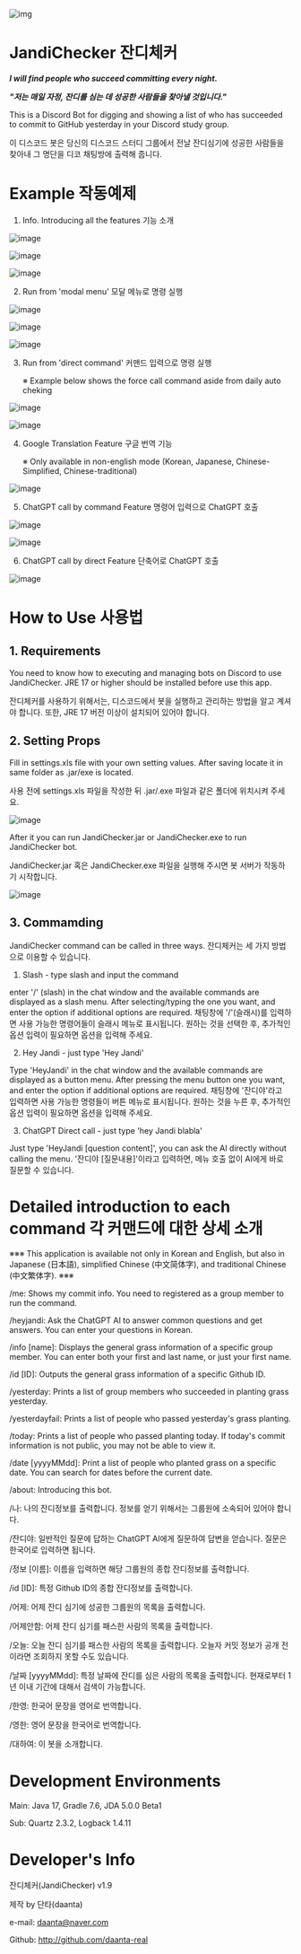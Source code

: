 ![img](https://user-images.githubusercontent.com/84055731/135766694-09a6cfb2-4cc5-4bb4-bc4a-d8d89102bd19.png)



# JandiChecker 잔디체커

_**I will find people who succeed committing every night.**_

_**"저는 매일 자정, 잔디를 심는 데 성공한 사람들을 찾아낼 것입니다."**_

This is a Discord Bot for digging and showing a list of who has succeeded to commit to GitHub yesterday in your Discord study group.

이 디스코드 봇은 당신의 디스코드 스터디 그룹에서 전날 잔디심기에 성공한 사람들을 찾아내 그 명단을 디코 채팅방에 출력해 줍니다.



# Example 작동예제



1. Info. Introducing all the features 기능 소개

![image](https://github.com/daanta-real/JandiChecker/assets/84055731/c04a288a-2c6b-4fb6-93da-f7a58e6b262b)

![image](https://github.com/daanta-real/JandiChecker/assets/84055731/473ec268-fffa-4c8b-9685-0c30e4ec12f8)

![image](https://github.com/daanta-real/JandiChecker/assets/84055731/ed112b50-9b59-482e-a7d3-95155003baf4)



2. Run from 'modal menu' 모달 메뉴로 명령 실행

![image](https://github.com/daanta-real/JandiChecker/assets/84055731/2c737439-e753-498f-9955-4a43e3a58901)

![image](https://github.com/daanta-real/JandiChecker/assets/84055731/0ba34b34-4bcd-4f2d-97b0-41d7e121805e)

![image](https://github.com/daanta-real/JandiChecker/assets/84055731/5606fc77-6261-41a7-b618-732a9c79a5f6)



3. Run from 'direct command' 커맨드 입력으로 명령 실행
   
   ※ Example below shows the force call command aside from daily auto cheking

![image](https://github.com/daanta-real/JandiChecker/assets/84055731/a44e19ac-0996-4220-80e4-7a55fcd1362a)

![image](https://github.com/daanta-real/JandiChecker/assets/84055731/b0d11bdd-c82f-49c8-b21f-711dd0c037c0)



4. Google Translation Feature 구글 번역 기능
   
   ※ Only available in non-english mode (Korean, Japanese, Chinese-Simplified, Chinese-traditional)

![image](https://github.com/daanta-real/JandiChecker/assets/84055731/9d7cce29-1576-4e33-ba15-2ae7d3c52e04)



5. ChatGPT call by command Feature 명령어 입력으로 ChatGPT 호출

![image](https://github.com/daanta-real/JandiChecker/assets/84055731/1ee9d843-339f-43a5-a6dc-05915da049e7)

![image](https://github.com/daanta-real/JandiChecker/assets/84055731/3f20e630-0d42-4a30-95b3-6fed3f32a0c9)



6. ChatGPT call by direct Feature 단축어로 ChatGPT 호출

![image](https://github.com/daanta-real/JandiChecker/assets/84055731/544da066-1780-4fde-9169-0f00c22c947f)



# How to Use 사용법

## 1. Requirements

You need to know how to executing and managing bots on Discord to use JandiChecker. JRE 17 or higher should be installed before use this app.

잔디체커를 사용하기 위해서는, 디스코드에서 봇을 실행하고 관리하는 방법을 알고 계셔야 합니다. 또한, JRE 17 버전 이상이 설치되어 있어야 합니다.

## 2. Setting Props

Fill in settings.xls file with your own setting values. After saving locate it in same folder as .jar/exe is located.

사용 전에 settings.xls 파일을 작성한 뒤 .jar/.exe 파일과 같은 폴더에 위치시켜 주세요.

![image](https://github.com/daanta-real/JandiChecker/assets/84055731/78649922-1e0e-4ac4-af26-5b487ab47c82)

After it you can run JandiChecker.jar or JandiChecker.exe to run JandiChecker bot.

JandiChecker.jar 혹은 JandiChecker.exe 파일을 실행해 주시면 봇 서버가 작동하기 시작합니다.

![image](https://github.com/daanta-real/JandiChecker/assets/84055731/5bdd52d4-f634-4b33-84aa-a74f709144dc)



## 3. Commamding

JandiChecker command can be called in three ways. 잔디체커는 세 가지 방법으로 이용할 수 있습니다.

1. Slash - type slash and input the command

enter '/' (slash) in the chat window and the available commands are displayed as a slash menu. After selecting/typing the one you want, and enter the option if additional options are required. 채팅창에 '/'(슬래시)를 입력하면 사용 가능한 명령어들이 슬래시 메뉴로 표시됩니다. 원하는 것을 선택한 후, 추가적인 옵션 입력이 필요하면 옵션을 입력해 주세요.

2. Hey Jandi - just type 'Hey Jandi'

Type 'HeyJandi' in the chat window and the available commands are displayed as a button menu. After pressing the menu button one you want, and enter the option if additional options are required. 채팅창에 '잔디야'라고 입력하면 사용 가능한 명령들이 버튼 메뉴로 표시됩니다. 원하는 것을 누른 후, 추가적인 옵션 입력이 필요하면 옵션을 입력해 주세요.

3. ChatGPT Direct call - just type 'hey Jandi blabla'

Just type 'HeyJandi [question content]', you can ask the AI directly without calling the menu. '잔디야 [질문내용]'이라고 입력하면, 메뉴 호출 없이 AI에게 바로 질문할 수 있습니다.



# Detailed introduction to each command 각 커맨드에 대한 상세 소개
※※※ This application is available not only in Korean and English, but also in Japanese (日本語), simplified Chinese (中文简体字), and traditional Chinese (中文繁体字). ※※※

/me: Shows my commit info. You need to registered as a group member to run the command.

/heyjandi: Ask the ChatGPT AI to answer common questions and get answers. You can enter your questions in Korean.

/info [name]: Displays the general grass information of a specific group member. You can enter both your first and last name, or just your first name.

/id [ID]: Outputs the general grass information of a specific Github ID.

/yesterday: Prints a list of group members who succeeded in planting grass yesterday.

/yesterdayfail: Prints a list of people who passed yesterday's grass planting.

/today: Prints a list of people who passed planting today. If today's commit information is not public, you may not be able to view it.

/date [yyyyMMdd]: Print a list of people who planted grass on a specific date. You can search for dates before the current date.

/about: Introducing this bot.

/나: 나의 잔디정보를 출력합니다. 정보를 얻기 위해서는 그룹원에 소속되어 있어야 합니다.

/잔디야: 일반적인 질문에 답하는 ChatGPT AI에게 질문하여 답변을 얻습니다. 질문은 한국어로 입력하면 됩니다.

/정보 [이름]: 이름을 입력하면 해당 그룹원의 종합 잔디정보를 출력합니다.

/id [ID]: 특정 Github ID의 종합 잔디정보를 출력합니다.

/어제: 어제 잔디 심기에 성공한 그룹원의 목록을 출력합니다.

/어제안함: 어제 잔디 심기를 패스한 사람의 목록을 출력합니다.

/오늘: 오늘 잔디 심기를 패스한 사람의 목록을 출력합니다. 오늘자 커밋 정보가 공개 전이라면 조회하지 못할 수도 있습니다.   

/날짜 [yyyyMMdd]: 특정 날짜에 잔디를 심은 사람의 목록을 출력합니다. 현재로부터 1년 이내 기간에 대해서 검색이 가능합니다.

/한영: 한국어 문장을 영어로 번역합니다.

/영한: 영어 문장을 한국어로 번역합니다. 

/대하여: 이 봇을 소개합니다.



# Development Environments

Main: Java 17, Gradle 7.6, JDA 5.0.0 Beta1

Sub: Quartz 2.3.2, Logback 1.4.11



# Developer's Info

잔디체커(JandiChecker) v1.9

제작 by 단타(daanta)

e-mail: daanta@naver.com

Github: http://github.com/daanta-real
